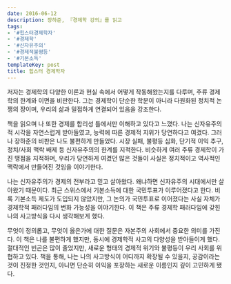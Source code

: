 ```yaml
---
date: 2016-06-12
description: 장하준, 『경제학 강의』를 읽고
tags:
- '#힙스터경제학자'
- '#경제학'
- '#신자유주의'
- '#경제적불평등'
- '#기본소득'
templateKey: post
title: 힙스터 경제학자
---
```


저자는 경제학의 다양한 이론과 현실 속에서 어떻게 작동해왔는지를 다루며, 주류 경제학의 한계와 이면을 비판한다. 그는 경제학이 단순한 학문이 아니라 다원화된 정치적 논쟁의 장이며, 우리의 삶과 밀접하게 연결되어 있음을 강조한다. 

책을 읽으며 나 또한 경제를 합리성 틀에서만 이해하고 있다고 느꼈다. 나는 신자유주의적 시각을 자연스럽게 받아들였고, 능력에 따른 경제적 지위가 당연하다고 여겼다. 그러나 장하준의 비판은 나도 불편하게 만들었다. 시장 실패, 불평등 심화, 단기적 이익 추구, 정치/사회 맥락 배제 등 신자유주의의 한계를 지적한다. 비슷하게 여러 주류 경제학이 가진 맹점을 지적하며, 우리가 당연하게 여겼던 많은 것들이 사실은 정치적이고 역사적인 맥락에서 만들어진 것임을 이야기한다.


나는 신자유주의가 경제의 전부라고 믿고 살아왔다. 왜냐하면 신자유주의 시대에서만 살아왔기 때문이다.  최근 스위스에서 기본소득에 대한 국민투표가 이루어졌다고 한다. 비록 기본소득 제도가 도입되지 않았지만, 그 논의가 국민투표로 이어졌다는 사실 자체가 경제학적 패러다임의 변화 가능성을 이야기한다. 이 책은 주류 경제학 패러다임에 갖힌 나의 사고방식을 다시 생각해보게 했다.

무엇이 정의롭고, 무엇이 옳은가에 대한 질문은 자본주의 사회에서 중요한 의미를 가진다. 이 책은 나를 불편하게 했지만, 동시에 경제학적 사고의 다양성을 받아들이게 했다. 절대적인 빈곤은 많이 줄었지만, 새로운 형태의 경제적 위기와 불평등이 우리 사회를 위협하고 있다. 책을 통해, 나는 나의 사고방식이 어디까지 확장될 수 있을지, 공감이라는 것이 진정한 것인지, 아니면 단순히 이익을 포장하는 새로운 이름인지 깊이 고민하게 됐다.